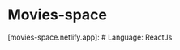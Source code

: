 # Movies-space
<!-- ## Create a dummy Link -->
[movies-space.netlify.app]: # Language: ReactJs
<!-- []: # Path: README.md -->


